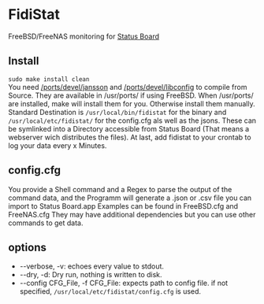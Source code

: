 FidiStat
========

FreeBSD/FreeNAS monitoring for [Status Board](http://www.panic.com/statusboard/)

Install
------
<code>sudo make install clean</code>   
You need [/ports/devel/jansson](http://www.digip.org/jansson/) and [/ports/devel/libconfig](http://www.hyperrealm.com/libconfig/) to compile from Source.
They are available in /usr/ports/ if using FreeBSD. 
When /usr/ports/ are installed, make will install them for you. Otherwise install them manually.   
Standard Destination is <code>/usr/local/bin/fidistat</code> for the binary and <code>/usr/local/etc/fidistat/</code> for the config.cfg als well as the jsons.
These can be symlinked into a Directory accessible from Status Board (That means a webserver wich distributes the files).
At last, add fidistat to your crontab to log your data every x Minutes.


config.cfg
----------
You provide a Shell command and a Regex to parse the output of the command data, and the Programm will generate a .json or .csv file 
you can import to Status Board.app
Examples can be found in FreeBSD.cfg and FreeNAS.cfg
They may have additional dependencies but you can use other commands to get data.


options
-------
* --verbose, -v: echoes every value to stdout. 
* --dry, -d: Dry run, nothing is written to disk.
* --config CFG_File, -f CFG_File: expects path to config file. if not specified, <code>/usr/local/etc/fidistat/config.cfg</code> is used.
